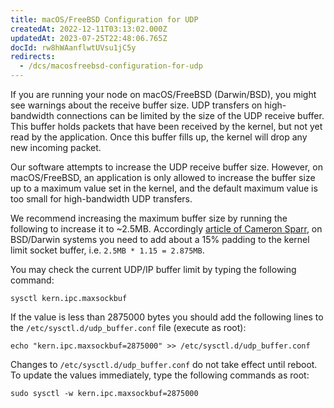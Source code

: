 ```yaml
---
title: macOS/FreeBSD Configuration for UDP
createdAt: 2022-12-11T03:13:02.000Z
updatedAt: 2023-07-25T22:48:06.765Z
docId: rw8hWAanflwtUVsu1jC5y
redirects:
  - /dcs/macosfreebsd-configuration-for-udp
---
```


If you are running your node on macOS/FreeBSD (Darwin/BSD), you might see warnings about the receive buffer size.
UDP transfers on high-bandwidth connections can be limited by the size of the UDP receive buffer. This buffer holds packets that have been received by the kernel, but not yet read by the application. Once this buffer fills up, the kernel will drop any new incoming packet.

Our software attempts to increase the UDP receive buffer size. However, on macOS/FreeBSD, an application is only allowed to increase the buffer size up to a maximum value set in the kernel, and the default maximum value is too small for high-bandwidth UDP transfers.


We recommend increasing the maximum buffer size by running the following to increase it to \~2.5MB. Accordingly [article of Cameron Sparr](https://medium.com/@CameronSparr/increase-os-udp-buffers-to-improve-performance-51d167bb1360), on BSD/Darwin systems you need to add about a 15% padding to the kernel limit socket buffer, i.e. `2.5MB * 1.15 = 2.875MB`.&#x20;

You may check the current UDP/IP buffer limit by typing the following command:

```shell
sysctl kern.ipc.maxsockbuf
```

If the value is less than 2875000 bytes you should add the following lines to the `/etc/sysctl.d/udp_buffer.conf` file (execute as root):

```shell
echo "kern.ipc.maxsockbuf=2875000" >> /etc/sysctl.d/udp_buffer.conf
```

Changes to `/etc/sysctl.d/udp_buffer.conf` do not take effect until reboot. To update the values immediately, type the following commands as root:

```shell
sudo sysctl -w kern.ipc.maxsockbuf=2875000
```

